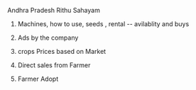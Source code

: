  Andhra Pradesh Rithu Sahayam

1. Machines, how to use, seeds , rental -- avilablity and buys 

2. Ads by the company

3. crops Prices based on Market 

4. Direct sales from Farmer

5. Farmer Adopt
